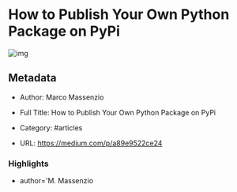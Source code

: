 # How to Publish Your Own Python Package on PyPi

![img](https://readwise-assets.s3.amazonaws.com/static/images/article4.6bc1851654a0.png)

## Metadata

- Author: Marco Massenzio

- Full Title: How to Publish Your Own Python Package on PyPi

- Category: #articles

- URL: https://medium.com/p/a89e9522ce24

### Highlights

- author='M. Massenzio
